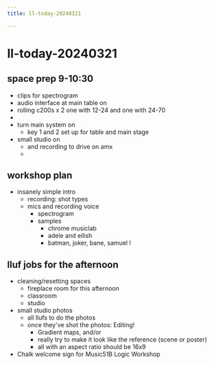 ```yaml
---
title: ll-today-20240321

---
```


# ll-today-20240321

## space prep 9-10:30

- clips for spectrogram
- audio interface at main table on
- rolling c200s x 2 one with 12-24 and one with 24-70
- 
- turn main system on
    - key 1 and 2 set up for table and main stage
- small studio on
    - and recording to drive on amx
    -     


## workshop plan

- insanely simple intro
    - recording: shot types
    - mics and recording voice
        - spectrogram
        - samples
            - chrome musiclab
            - adele and eilish
            - batman, joker, bane, samuel l


## lluf jobs for the afternoon
* cleaning/resetting spaces
    * fireplace room for this afternoon
    * classroom
    * studio
* small studio photos
    * all llufs to do the photos
    * once they've shot the photos: Editing!
        * Gradient maps, and/or
        * really try to make it look like the reference (scene or poster) 
        * all with an aspect ratio should be 16x9
* Chalk welcome sign for Music51B Logic Workshop

